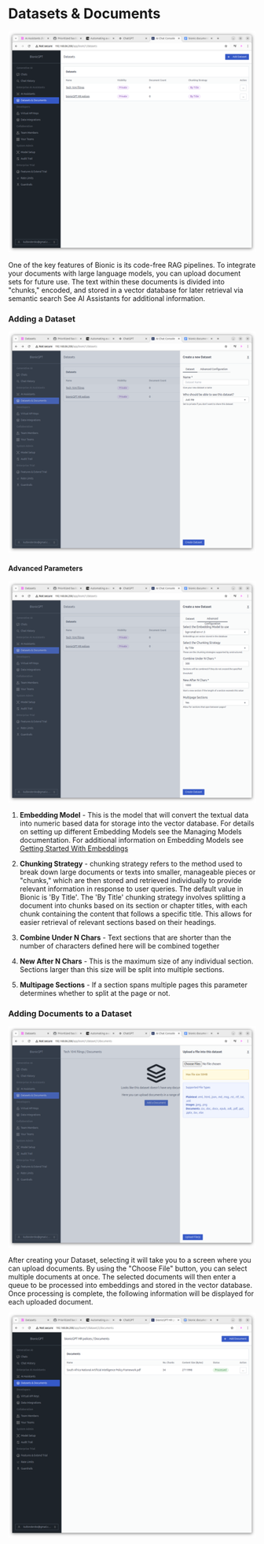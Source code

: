 # Datasets & Documents

![Alt text](datasets.png "Datasets & Documents Screen")

One of the key features of Bionic is its code-free RAG pipelines. To integrate your documents with large language models, you can upload document sets for future use. The text within these documents is divided into "chunks," encoded, and stored in a vector database for later retrieval via semantic search See AI Assistants for additional information.



### Adding a Dataset

![Alt text](dataset-add.png "Adding a New Dataset")



#### Advanced Parameters

![Alt text](dataset-advanced.png "Adding a New Dataset Advanced Parameters")

1. **Embedding Model** - This is the model that will convert the textual data into numeric based data for storage into the vector database. For details on setting up different Embedding Models see the Managing Models documentation. For additional information on Embedding Models see [Getting Started With Embeddings](https://huggingface.co/blog/getting-started-with-embeddings)

2. **Chunking Strategy** - chunking strategy refers to the method used to break down large documents or texts into smaller, manageable pieces or "chunks," which are then stored and retrieved individually to provide relevant information in response to user queries. The default value in Bionic is 'By Title'. The 'By Title' chunking strategy involves splitting a document into chunks based on its section or chapter titles, with each chunk containing the content that follows a specific title. This allows for easier retrieval of relevant sections based on their headings.

3. **Combine Under N Chars** - Text sections that are shorter than the number of characters defined here will be combined together

4. **New After N Chars** - This is the maximum size of any individual section. Sections larger than this size will be split into multiple sections.

5. **Multipage Sections** - If a section spans multiple pages this parameter determines whether to split at the page or not.






### Adding Documents to a Dataset

![Alt text](dataset-add-documents.png "Adding Documents to a Dataset")


After creating your Dataset, selecting it will take you to a screen where you can upload documents. By using the "Choose File" button, you can select multiple documents at once. The selected documents will then enter a queue to be processed into embeddings and stored in the vector database. Once processing is complete, the following information will be displayed for each uploaded document.

![Alt text](documents-screen.png "Documents Screen")

